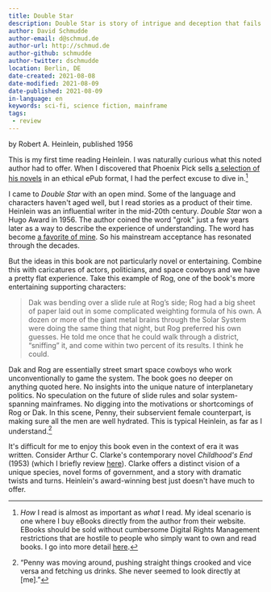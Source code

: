 ```yaml
---
title: Double Star
description: Double Star is story of intrigue and deception that fails to inspire or entertain.
author: David Schmudde
author-email: d@schmud.de
author-url: http://schmud.de
author-github: schmudde
author-twitter: dschmudde
location: Berlin, DE
date-created: 2021-08-08
date-modified: 2021-08-09
date-published: 2021-08-09
in-language: en
keywords: sci-fi, science fiction, mainframe
tags:
 - review
---
```


by Robert A. Heinlein, published 1956

This is my first time reading Heinlein. I was naturally curious what this noted author had to offer. When I discovered that Phoenix Pick sells [a selection of his novels](http://www.phoenixpick.com/catbot.htm) in an ethical ePub format, I had the perfect excuse to dive in.[^epub]

[^epub]: *How* I read is almost as important as *what* I read. My ideal scenario is one where I buy eBooks directly from the author from their website. EBooks should be sold without cumbersome Digital Rights Management restrictions that are hostile to people who simply want to own and read books. I go into more detail [here](/pages/about.html#ebooks).

I came to *Double Star* with an open mind. Some of the language and characters haven't aged well, but I read stories as a product of their time. Heinlein was an influential writer in the mid-20th century. *Double Star* won a Hugo Award in 1956. The author coined the word "grok" just a few years later as a way to describe the experience of understanding. The word has become [a favorite of mine](https://nextjournal.com/schmudde/jupyterdash-and-ngrok). So his mainstream acceptance has resonated through the decades.

But the ideas in this book are not particularly novel or entertaining. Combine this with caricatures of actors, politicians, and space cowboys and we have a pretty flat experience. Take this example of Rog, one of the book's more entertaining supporting characters:

> Dak was bending over a slide rule at Rog’s side; Rog had a big sheet of paper laid out in some complicated weighting formula of his own. A dozen or more of the giant metal brains through the Solar System were doing the same thing that night, but Rog preferred his own guesses. He told me once that he could walk through a district, “sniffing” it, and come within two percent of its results. I think he could.

Dak and Rog are essentially street smart space cowboys who work unconventionally to game the system. The book goes no deeper on anything quoted here. No insights into the unique nature of interplanetary politics. No speculation on the future of slide rules and solar system-spanning mainframes. No digging into the motivations or shortcomings of Rog or Dak. In this scene, Penny, their subservient female counterpart, is making sure all the men are well hydrated. This is typical Heinlein, as far as I understand.[^penny]

[^penny]: &ldquo;Penny was moving around, pushing straight things crooked and vice versa and fetching us drinks. She never seemed to look directly at [me].&rdquo;

It's difficult for me to enjoy this book even in the context of era it was written. Consider Arthur C. Clarke's contemporary novel *Childhood's End* (1953) (which I briefly review [here](childhoods-end.html "Review of 'Childhood's End'")). Clarke offers a distinct vision of a unique species, novel forms of government, and a story with dramatic twists and turns. Heinlein's award-winning best just doesn't have much to offer.
